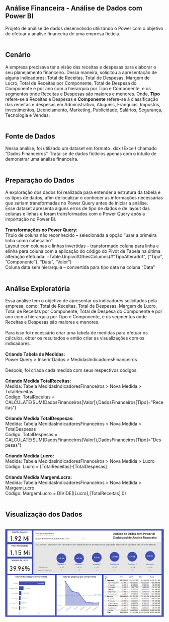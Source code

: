 ## Análise Financeira - Análise de Dados com Power BI
Projeto de análise de dados desenvolvido utilizando o Power com o objetivo de efetuar a análise financeira de uma empresa fictícia.  
<br>
## Cenário
A empresa precisava ter a visão das receitas e despesas para elaborar o seu planejamento financeiro. Dessa maneira, solicitou a apresentação de alguns indicadores: Total de Receitas, Total de Despesas, Margem de Lucro, Total de Receitas por Componente, Total de Despesa do Componente e por ano com a hierarquia por Tipo e Componente, e os segmentos onde Receitas e Despesas são maiores e menores. Onde, **Tipo** refere-se a Receitas e Despesas e **Componente** refere-se à classificação das receitas e despesas em Administrativo, Aluguéis, Franquias, Impostos, Investimentos, Licenciamento, Marketing, Publicidade, Salários, Segurança, Tecnologia e Vendas.
<br><br>
## Fonte de Dados
Nessa análise, foi utilizado um dataset em formato .xlsx (Excel) chamado “Dados Financeiros”. Trata-se de dados fictícios apenas com o intuito de demonstrar uma análise financeira.
<br><br>
## Preparação do Dados
A exploração dos dados foi realizada para entender a estrutura da tabela e os tipos de dados, afim de localizar e conhecer as informações necessárias que seriam transformadas no Power Query antes de iniciar a análise.
<br>
Esse dataset apresenta alguns erros de tipo de dados e de layout das colunas e linhas e foram transformados com o Power Query após a importação no Power BI.
<br><br>
**Transformações no Power Query:**
<br>
Título de coluna não reconhecido – selecionada a opção “usar a primeira linha como cabeçalho”
<br>
Layout com colunas e linhas invertidas – transformado coluna para linha e elinha para coluna com a aplicação do código do Pivot de Tabela na última alteração efetuada: =Table.UnpivotOthesColumns(#”TipoAlterado1”, {“Tipo”, ”Componente”}, “Data”, “Valor”)
<br>
Coluna data sem hierarquia – convertida para tipo data na coluna “Data”
<br><br>
## Análise Exploratória
Essa análise tem o objetivo de apresentar os indicadores solicitados pela empresa, como: Total de Receitas, Total de Despesas, Margem de Lucro, Total de Receitas por Componente, Total de Despesa do Componente e por ano com a hierarquia por Tipo e Componente, e os segmentos onde Receitas e Despesas são maiores e menores. 
<br><br>
Para isso foi necessário criar uma tabela de medidas para efetuar os cálculos, obter os resultados e então criar as visualizações com os indicadores.
<br><br>
**Criando Tabela de Medidas:**
<br> 
Power Query > Inserir Dados > MedidasIndicadoresFinanceiros
<br><br>
Despois, foi criada cada medida com seus respectivos códigos:
<br><br>
**Criando Medida TotalReceitas:**
<br> 
Medida: Tabela MedidasIndicadoresFinanceiros > Nova Medida > TotalReceitas
<br> 
Código: TotalReceitas = CALCULATE(SUM(DadosFinanceiros[Valor]),DadosFinanceiros[Tipo]="Receitas")
<br><br>
**Criando Medida TotalDespesas:**
<br> 
Medida: Tabela MedidasIndicadoresFinanceiros > Nova Medida > TotalDespesas
<br> 
Código: TotalDespesas = CALCULATE(SUM(DadosFinanceiros[Valor]),DadosFinanceiros[Tipo]="Despesas")
<br><br>
**Criando Medida Lucro:**
<br> 
Medida: Tabela MedidasIndicadoresFinanceiros > Nova Medida > Lucro
<br> 
Código: Lucro = [TotalReceitas]-[TotalDespesas]
<br><br>
**Criando Medida MargemLucro:**
<br> 
Medida: Tabela MedidasIndicadoresFinanceiros > Nova Medida > MargemLucro
<br> 
Código: MargemLucro = DIVIDE([Lucro],[TotalReceitas],0)
<br><br>
## Visualização dos Dados
<br>
<img align="denter" width="900"  src="https://github.com/roseneidereis/Projeto-PowerBI-Analise-Financeira/blob/main/AnaliseFinanceira.PNG">
<br><br>






